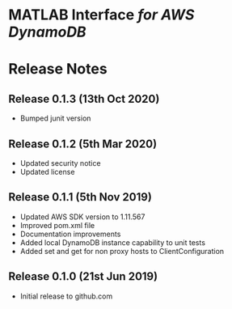 # MATLAB Interface *for AWS DynamoDB*
# Release Notes

## Release 0.1.3 (13th Oct 2020)
* Bumped junit version

## Release 0.1.2 (5th Mar 2020)
* Updated security notice
* Updated license

## Release 0.1.1 (5th Nov 2019)
* Updated AWS SDK version to 1.11.567
* Improved pom.xml file
* Documentation improvements
* Added local DynamoDB instance capability to unit tests
* Added set and get for non proxy hosts to ClientConfiguration

## Release 0.1.0 (21st Jun 2019)
* Initial release to github.com

[//]: #  (Copyright 2019-2020 The MathWorks, Inc.)

